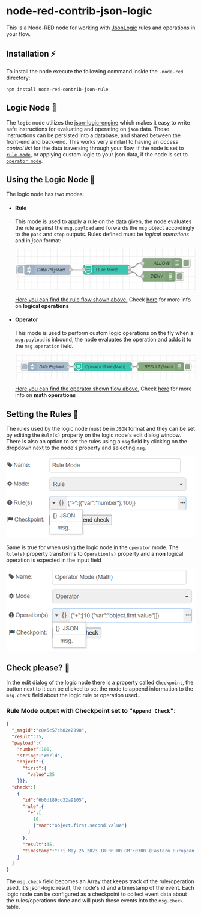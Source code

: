 # node-red-contrib-json-logic
This is a Node-RED node for working with [JsonLogic](#https://jsonlogic.com/) rules and operations in your flow.

## Installation :zap:
To install the node execute the following command inside the `.node-red` directory:
```console
npm install node-red-contrib-json-rule
```

## Logic Node :vulcan_salute:
The `logic` node utilizes the [json-logic-engine](#https://jessemitchell.me/json-logic-engine/) which makes it easy to write safe instructions for evaluating and operating on `json` data. These instructions can be persisted into a database, and shared between the front-end and back-end. This works very similarl to having an *access control list* for the data traversing through your flow, if the node is set to [`rule mode`](#rule), or applying custom logic to your json data, if the node is set to [`operator mode`](#rule).

## Using the Logic Node :wrench:
The logic node has two modes:
- #### Rule
  This mode is used to apply a rule on the data given, the node evaluates the rule against the `msg.payload` and forwards the `msg` object accordingly to the `pass` and `stop` outputs. Rules defined must be *logical operations* and in *json* format:

  ![RuleMode](https://github.com/Doth-J/node-red-contrib-json-logic/blob/master/docs/rule_mode.png)
  
  [Here you can find the rule flow shown above.](https://github.com/Doth-J/node-red-contrib-json-logic/blob/master/docs/rule_node_flow.json) Check [here](#https://jessemitchell.me/json-logic-engine/docs/logic) for more info on **logical operations**

- #### Operator
  This mode is used to perform custom logic operations on the fly when a  `msg.payload` is inbound, the node evaluates the operation and adds it to the `msg.operation` field.

  ![OperatorMode](https://github.com/Doth-J/node-red-contrib-json-logic/blob/master/docs/operator_mode.png)
  
  [Here you can find the operator shown flow above.](https://github.com/Doth-J/node-red-contrib-json-logic/blob/master/docs/operator_node_flow.json) Check [here](#https://jessemitchell.me/json-logic-engine/docs/math) for more info on **math operations**

## Setting the Rules :bookmark_tabs:
The rules used by the logic node must be in `JSON` format and they can be set by editing the `Rule(s)` property on the logic node's edit dialog window. There is also an option to set the rules using a `msg` field by clicking on the dropdown next to the node's property and selecting `msg`.   
    
  ![RuleModeEdit](https://github.com/Doth-J/node-red-contrib-json-logic/blob/master/docs/rule_mode_edit.png)

Same is true for when using the logic node in the `operator` mode. The `Rule(s)` property transforms to `Operation(s)` property and a **non** logical operation is expected in the input field 
  
  ![OperatorModeEdit](https://github.com/Doth-J/node-red-contrib-json-logic/blob/master/docs/operator_mode_edit.png)

  ## Check please? :receipt:
  In the edit dialog of the logic node there is a property called `Checkpoint`, the button next to it can be clicked to set the node to append information to the `msg.check` field about the logic rule or operation used.. 

  ### Rule Mode output with Checkpoint set to "`Append Check`":  
  ```json
  {
    "_msgid":"c8a5c57cb82e2998",
    "result":35,
    "payload":{
      "number":100,
      "string":"World",
      "object":{
        "first":{
          "value":25  
      }}},
    "check":[
      {
        "id":"6b0d189cd32a9105",
        "rule":{
          "+":[
            10,
            {"var":"object.first.second.value"}
          ]
        },
        "result":35,
        "timestamp":"Fri May 26 2023 18:00:00 GMT+0300 (Eastern European Summer Time)"
      }
    ]
  }
  ```

  The `msg.check` field becomes an Array that keeps track of the rule/operation used, it's json-logic result, the node's id and a timestamp of the event. Each logic node can be configured as a checkpoint to collect event data about the rules/operations done and will push these events into the `msg.check` table.   
